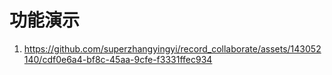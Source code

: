 # 功能演示
1. https://github.com/superzhangyingyi/record_collaborate/assets/143052140/cdf0e6a4-bf8c-45aa-9cfe-f3331ffec934
